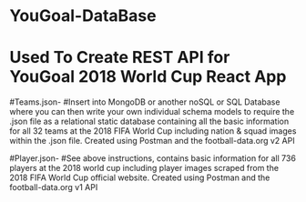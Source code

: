 # YouGoal-DataBase

# Used To Create REST API for YouGoal 2018 World Cup React App

#Teams.json- 
#Insert into MongoDB or another noSQL or SQL Database where you can then write your own individual schema models to require the .json file as a relational static database containing all the basic information for all 32 teams at the 2018 FIFA World Cup including nation & squad images within the .json file.  Created using Postman and the football-data.org v2 API  

#Player.json- 
#See above instructions, contains basic information for all 736 players at the 2018 world cup including player images scraped from the 2018 FIFA World Cup official website.  Created using Postman and the football-data.org v1 API 